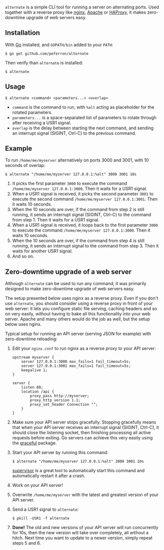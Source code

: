 `alternate` is a simple CLI tool for running a server on alternating ports. Used together with a reverse proxy like [nginx](http://nginx.org/), [Apache](https://httpd.apache.org/) or [HAProxy](http://www.haproxy.org/), it makes zero-downtime upgrade of web servers easy.

## Installation

With [Go](http://golang.org/) installed, and `GOPATH/bin` added to your `PATH`:

```shell
$ go get github.com/peferron/alternate
```

Then verify than `alternate` is installed:

```shell
$ alternate
```

## Usage

```shell
$ alternate <command> <parameters...> <overlap>
```

- `command` is the command to run, with `%alt` acting as placeholder for the rotated parameters. 
- `parameters...` is a space-separated list of parameters to rotate through after receiving a USR1 signal.
- `overlap` is the delay between starting the next command, and sending an interrupt signal (SIGINT, Ctrl-C) to the previous command.

## Example

To run `/home/me/myserver` alternatively on ports 3000 and 3001, with 10 seconds of overlap:

```shell
$ alternate "/home/me/myserver 127.0.0.1:%alt" 3000 3001 10s
```

1. It picks the first parameter `3000` to execute the command `/home/me/myserver 127.0.0.1:3000`. Then it waits for a USR1 signal.
2. When a USR1 signal is received, it picks the second parameter `3001` to execute the second command `/home/me/myserver 127.0.0.1:3001`. Then it waits 10 seconds.
3. When the 10 seconds are over, if the command from step 2 is still running, it sends an interrupt signal (SIGINT, Ctrl-C) to the command from step 1. Then it waits for a USR1 signal.
4. When a USR1 signal is received, it loops back to the first parameter `3000` to execute the command `/home/me/myserver 127.0.0.1:3000`. Then it waits 10 seconds.
5. When the 10 seconds are over, if the command from step 4 is still running, it sends an interrupt signal to the command from step 3. Then it waits for another USR1 signal.
6. And so on.

## Zero-downtime upgrade of a web server

Although `alternate` can be used to run any command, it was primarily designed to make zero-downtime upgrade of web servers easy.

The setup presented below uses nginx as a reverse proxy. Even if you don't use `alternate`, you should consider using a reverse proxy in front of your web server: it lets you configure static file serving, caching headers and so on very easily, without having to bake all this functionality into your web server. Apache and many others would do the job as well, but the setup below uses nginx.

Typical setup for running an API server (serving JSON for example) with zero-downtime reloading:

1. Edit your `nginx.conf` to run nginx as a reverse proxy to your API server:

    ```shell
    upstream myserver {
        server 127.0.0.1:3000 max_fails=1 fail_timeout=5s;
        server 127.0.0.1:3001 max_fails=1 fail_timeout=5s;
        keepalive 1;
    }

    server {
        listen 80;
        location /api {
            proxy_pass http://myserver;
            proxy_http_version 1.1;
            proxy_set_header Connection "";
        }
    }
    ```

2. Make sure your API server stops gracefully. Stopping gracefully means that when your API server receives an interrupt signal (SIGINT, Ctrl-C), it should close the listening socket, then finishing processing all active requests before exiting. Go servers can achieve this very easily using the [graceful](https://github.com/stretchr/graceful) package.
3. Start your API server by running this command:

    ```shell
    $ alternate "/home/me/myserver 127.0.0.1:%alt" 3000 3001 10s
    ```

    [supervisor](http://supervisord.org/) is a great tool to automatically start this command and automatically restart it after a crash.
4. Work on your API server!
5. Overwrite `/home/me/myserver` with the latest and greatest version of your API server.
6. Send a USR1 signal to `alternate`:

    ```shell
    $ pkill -USR1 -f alternate
    ```

7. **Done!** The old and new versions of your API server will run concurrently for 10s, then the new version will take over completely, all without a hitch. Next time you want to update to a newer version, simply repeat steps 5 and 6.
